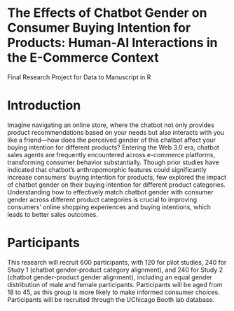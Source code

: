 # The Effects of Chatbot Gender on Consumer Buying Intention for Products: Human-AI Interactions in the E-Commerce Context

Final Research Project for Data to Manuscript in R
# Introduction
Imagine navigating an online store, where the chatbot not only provides product recommendations based on your needs but also interacts with you like a friend—how does the perceived gender of this chatbot affect your buying intention for different products? Entering the Web 3.0 era, chatbot sales agents are frequently encountered across e-commerce platforms, transforming consumer behavior substantially. Though prior studies have indicated that chatbot’s anthropomorphic features could significantly increase consumers’ buying intention for products, few explored the impact of chatbot gender on their buying intention for different product categories. Understanding how to effectively match chatbot gender with consumer gender across different product categories is crucial to improving consumers’ online shopping experiences and buying intentions, which leads to better sales outcomes. 	

# Participants
This research will recruit 600 participants, with 120 for pilot studies, 240 for Study 1 (chatbot gender-product category alignment), and 240 for Study 2 (chatbot gender-product gender alignment), including an equal gender distribution of male and female participants. Participants will be aged from 18 to 45, as this group is more likely to make informed consumer choices. Participants will be recruited through the UChicago Booth lab database.
